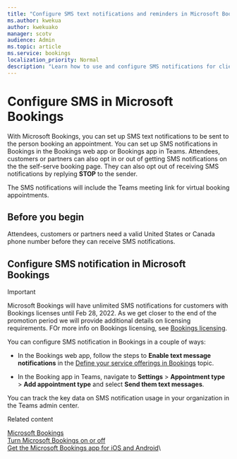 ```yaml
---
title: "Configure SMS text notifications and reminders in Microsoft Bookings"
ms.author: kwekua
author: kwekuako
manager: scotv
audience: Admin
ms.topic: article
ms.service: bookings
localization_priority: Normal
description: "Learn how to use and configure SMS notifications for clients, customers and partners in Bookings."
---
```


# Configure SMS in Microsoft Bookings

With Microsoft Bookings, you can set up SMS text notifications to be sent to the person booking an appointment. You can set up SMS notifications in Bookings in the Bookings web app or Bookings app in Teams. Attendees, customers or partners can also opt in or out of getting SMS notifications on the the self-serve booking page. They can also opt out of receiving SMS notifications by replying **STOP** to the sender.

The SMS notifications will include the Teams meeting link for virtual booking appointments.

## Before you begin

Attendees, customers or partners need a valid United States or Canada phone number before they can receive SMS notifications.

## Configure SMS notification in Microsoft Bookings

> [!IMPORTANT]
> Microsoft Bookings will have unlimited SMS notifications for customers with Bookings licenses until Feb 28, 2022. As we get closer to the end of the promotion period we will provide additional details on licensing requirements. FOr more info on Bookings licensing, see [Bookings licensing](https://docs.microsoft.com/microsoft-365/bookings/bookings-faq?view=o365-worldwide#who-has-access-to-microsoft-bookings-).  

You can configure SMS notification in Bookings in a couple of ways:

- In the Bookings web app, follow the steps to **Enable text message notifications** in the [Define your service offerings in Bookings](define-service-offerings.md) topic.

- In the Booking app in Teams, navigate to **Settings** > **Appointment type** > **Add appointment type** and select **Send them text messages**.

You can track the key data on SMS notification usage in your organization in the Teams admin center.

Related content

[Microsoft Bookings](bookings-overview.md)\
[Turn Microsoft Bookings on or off](turn-bookings-on-or-off.md)\
[Get the Microsoft Bookings app for iOS and Android](get-bookings-app.md)\
